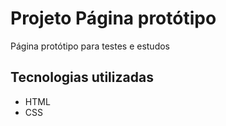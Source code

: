 # Projeto Página protótipo
Página protótipo para testes e estudos
## Tecnologias utilizadas
- HTML
- CSS
